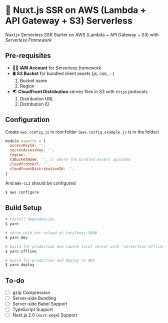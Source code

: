 # 🚀 Nuxt.js SSR on AWS (Lambda + API Gateway + S3) Serverless

Nuxt.js Serverless SSR Starter on AWS (Lambda + API Gateway + S3) with *Serverless Framework* 
  
## Pre-requisites
- 🧙‍♂️ **IAM Account** for *Serverless framework*
- 🛢 **S3 Bucket** for bundled client assets (js, css, ...)
	1. Bucket name
	2. Region  
- 🌏 **CloudFront Distribution** serves files in S3 with `https` protocols
	1. Distribution URL
	2. Distribution ID

## Configuration
Create `aws.config.js` in root folder (`aws.config.example.js` is in the folder)

```js
module.exports = {
  accessKeyId: '',
  secretAccessKey: '',
  region: '',
  s3BucketName: '', // where the bundled assets uploaded
  cloudfrontUrl: '',
  cloudfrontDistributionId: '',
}
```

And `AWS-CLI` should be configured  

```bash
$ aws configure
```

## Build Setup

```bash
# install dependencies
$ yarn

# serve with hot reload at localhost:3000
$ yarn dev

# build for production and launch local server with 'serverless-offline' plugin
$ yarn offline

# build for production and deploy to AWS
$ yarn deploy
```

## To-do
- [ ] gzip Compression
- [ ] Server-side Bundling
- [ ] Server-side Babel Support
- [ ] TypeScript Support
- [ ] Nuxt.js 2.0 (`nuxt-edge`) Support